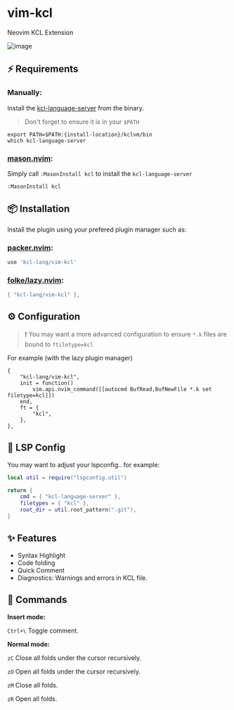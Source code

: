 # vim-kcl
Neovim KCL Extension


![image](https://github.com/kcl-lang/vim-kcl/assets/462087/c5bcb1db-87a1-4ddb-ae7d-558f122a08e3)


## ⚡️ Requirements

### Manually:

Install the [kcl-language-server](https://kcl-lang.io/docs/user_docs/getting-started/install) from the binary.

> Don't forget to ensure it is in your `$PATH`
```
export PATH=$PATH:{install-location}/kclvm/bin
which kcl-language-server
```

### [mason.nvim](https://github.com/williamboman/mason.nvim):

Simply call `:MasonInstall kcl` to install the `kcl-language-server`

```
:MasonInstall kcl
```

## 📦 Installation

Install the plugin using your prefered plugin manager such as:


### [packer.nvim](https://github.com/wbthomason/packer.nvim):
```lua
use 'kcl-lang/vim-kcl'
```

### [folke/lazy.nvim](https://github.com/folke/lazy.nvim):


```lua
{ "kcl-lang/vim-kcl" },
```


## ⚙️ Configuration

> ❗️ You may want a more advanced configuration to ensure `*.k` files are bound to `ftiletype=kcl`

For example (with the lazy plugin manager)
```
{
	"kcl-lang/vim-kcl",
	init = function()
		vim.api.nvim_command([[autocmd BufRead,BufNewFile *.k set filetype=kcl]])
	end,
	ft = {
		"kcl",
	},
},
```


## 🚀 LSP Config

You may want to adjust your lspconfig.. for example:

```lua
local util = require("lspconfig.util")

return {
	cmd = { "kcl-language-server" },
	filetypes = { "kcl" },
	root_dir = util.root_pattern(".git"),
}
```

## ✨ Features
+ Syntax Highlight
+ Code folding
+ Quick Comment
+ Diagnostics:  Warnings and errors in KCL file.

## 🍭 Commands
**Insert mode:**

``Ctrl+\``  Toggle comment.

**Normal mode:**

```zC```  Close all folds under the cursor recursively. 

```zO```  Open all folds under the cursor recursively. 

```zM```  Close all folds.

```zR```   Open all folds. 
